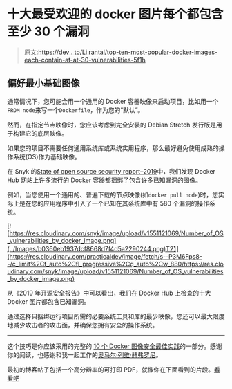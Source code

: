 # 十大最受欢迎的 docker 图片每个都包含至少 30 个漏洞

> 原文:[https://dev . to/Li rantal/top-ten-most-popular-docker-images-each-contain-at-at-30-vulnerabilities-5f1h](https://dev.to/lirantal/top-ten-most-popular-docker-images-each-contain-at-least-30-vulnerabilities-5f1h)

## [](#prefer-minimal-base-images)偏好最小基础图像

通常情况下，您可能会用一个通用的 Docker 容器映像来启动项目，比如用一个`FROM node`来写一个`Dockerfile`，作为您的“默认”。

然而，在指定节点映像时，您应该考虑到完全安装的 Debian Stretch 发行版是用于构建它的底层映像。

如果您的项目不需要任何通用系统库或系统实用程序，那么最好避免使用成熟的操作系统(OS)作为基础映像。

在 Snyk 的[State of open source security report–2019](https://snyk.io/blog/top-ten-most-popular-docker-images-each-contain-at-least-30-vulnerabilities/)中，我们发现 Docker Hub 网站上许多流行的 Docker 容器都捆绑了包含许多已知漏洞的图像。

例如，当您使用一个通用的、普遍下载的节点映像(如`docker pull node`)时，您实际上是在您的应用程序中引入了一个已知在其系统库中有 580 个漏洞的操作系统。

[![https://res.cloudinary.com/snyk/image/upload/v1551121069/Number_of_OS_vulnerabilities_by_docker_image.png](../Images/b0360eb1937dcf8668d7f4d5a2290244.png)T2】](https://res.cloudinary.com/practicaldev/image/fetch/s--P3M6Fps8--/c_limit%2Cf_auto%2Cfl_progressive%2Cq_auto%2Cw_880/https://res.cloudinary.com/snyk/image/upload/v1551121069/Number_of_OS_vulnerabilities_by_docker_image.png)

从《2019 年开源安全报告》中可以看出，我们在 Docker Hub 上检查的十大 Docker 图片都包含已知漏洞。

通过选择只捆绑运行项目所需的必要系统工具和库的最少映像，您还可以最大限度地减少攻击者的攻击面，并确保您拥有安全的操作系统。

* * *

这个技巧是你应该采用的完整的 [10 个 Docker 图像安全最佳实践](https://snyk.io/blog/10-docker-image-security-best-practices/)的一部分。感谢你的阅读，也感谢和我一起工作的[奥马尔·列维·赫弗罗尼](https://twitter.com/omerlh)。

最初的博客帖子包括一个高分辨率的可打印 PDF，就像你在下面看到的片段。[看看吧](https://snyk.io/blog/10-docker-image-security-best-practices/)
